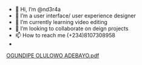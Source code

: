 - 👋 Hi, I’m @nd3r4a
- 👀 I’m a user interface/ user experience designer
- 🌱 I’m currently learning video editing
- 💞️ I’m looking to collaborate on deign projects
- 📫 How to reach me (+234)8107308958
- 
[OGUNDIPE OLULOWO ADEBAYO.pdf](https://github.com/nd3r4a/nd3r4a/files/8597639/OGUNDIPE.OLULOWO.ADEBAYO.pdf)
